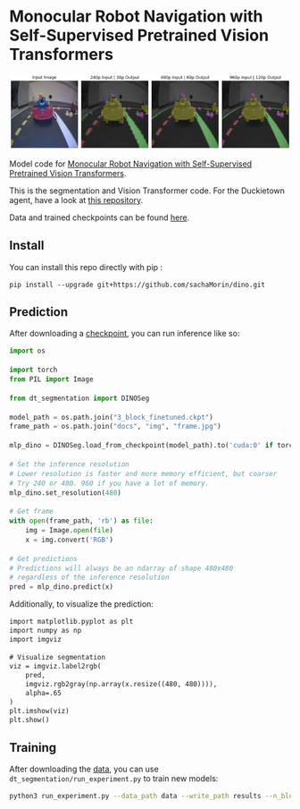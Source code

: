 Monocular Robot Navigation with Self-Supervised Pretrained Vision Transformers
==============================
<img src="docs/img/predictions_top_row.png" alt="Predictions">

Model code for [Monocular Robot Navigation with Self-Supervised Pretrained Vision Transformers](https://sachamorin.github.io/dino/).

This is the segmentation and Vision Transformer code. For the Duckietown agent, have a look at [this repository](https://github.com/MikeS96/object-detection/tree/daffy).

Data and trained checkpoints can be found [here](https://drive.google.com/drive/folders/1PMjqaHt2jl617DyWONFK5fJBOrUukU6t?usp=sharing).


## Install
You can install this repo directly with pip : 
```
pip install --upgrade git+https://github.com/sachaMorin/dino.git
``` 

## Prediction
After downloading a [checkpoint](https://drive.google.com/drive/folders/1PMjqaHt2jl617DyWONFK5fJBOrUukU6t?usp=sharing), you can run inference like so:
```python
import os

import torch
from PIL import Image

from dt_segmentation import DINOSeg

model_path = os.path.join("3_block_finetuned.ckpt")
frame_path = os.path.join("docs", "img", "frame.jpg")

mlp_dino = DINOSeg.load_from_checkpoint(model_path).to('cuda:0' if torch.cuda.is_available() else 'cpu')

# Set the inference resolution
# Lower resolution is faster and more memory efficient, but coarser
# Try 240 or 480. 960 if you have a lot of memory.
mlp_dino.set_resolution(480)

# Get frame
with open(frame_path, 'rb') as file:
    img = Image.open(file)
    x = img.convert('RGB')

# Get predictions
# Predictions will always be an ndarray of shape 480x480 
# regardless of the inference resolution
pred = mlp_dino.predict(x)
```
Additionally, to visualize the prediction:
```python3
import matplotlib.pyplot as plt
import numpy as np
import imgviz

# Visualize segmentation
viz = imgviz.label2rgb(
    pred,
    imgviz.rgb2gray(np.array(x.resize((480, 480)))),
    alpha=.65
)
plt.imshow(viz)
plt.show()
```

## Training
After downloading the [data](https://drive.google.com/drive/folders/1PMjqaHt2jl617DyWONFK5fJBOrUukU6t?usp=sharing), you can use ```dt_segmentation/run_experiment.py``` to train new models:
```bash
python3 run_experiment.py --data_path data --write_path results --n_blocks 1 --batch_size 1 --epochs 5 --augmentations --finetune
```
